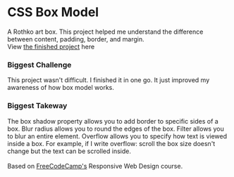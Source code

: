 <h1>CSS Box Model</h1>
A Rothko art box. This project helped me understand the difference between content, padding, border, and margin.
<br>
View <a href="https://zacharyjpeter.github.io/FCC-CSSBoxModel">the finished project</a> here
<br>
<h3>Biggest Challenge</h3>
This project wasn't difficult. I finished it in one go. It just improved my awareness of how box model works.
<br>
<h3>Biggest Takeway</h3>
The box shadow property allows you to add border to specific sides of a box. Blur radius allows you to round the edges of the box. Filter allows you to blur an entire element. Overflow allows you to specify how text is viewed inside a box. For example, if I write overflow: scroll the box size doesn't change but the text can be scrolled inside.
<br>
<br>
Based on <a href="https://www.freecodecamp.org">FreeCodeCamp's</a> Responsive Web Design course.